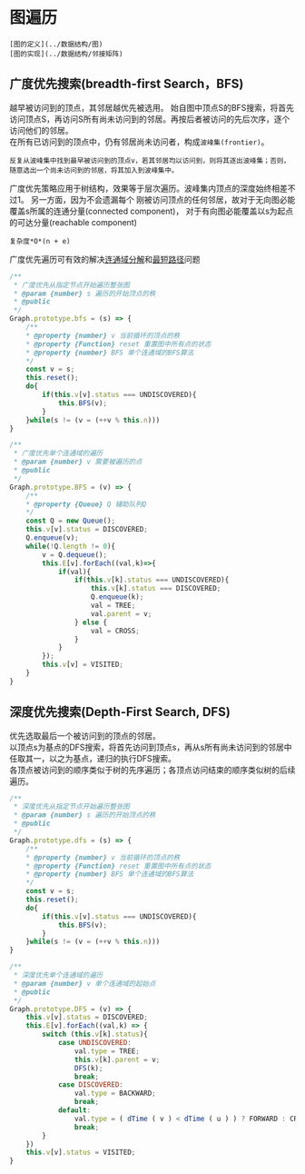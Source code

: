# 图遍历
`[图的定义](../数据结构/图)`  
`[图的实现](../数据结构/邻接矩阵)`
## 广度优先搜索(breadth-first Search，BFS)
越早被访问到的顶点，其邻居越优先被选用。
始自图中顶点S的BFS搜索，将首先访问顶点S，再访问S所有尚未访问到的邻居。再按后者被访问的先后次序，逐个访问他们的邻居。  
在所有已访问到的顶点中，仍有邻居尚未访问者，构成`波峰集(frontier)`。

    反复从波峰集中找到最早被访问到的顶点v，若其邻居均以访问到，则将其逐出波峰集；否则，随意选出一个尚未访问到的邻居，将其加入到波峰集中。
广度优先策略应用于树结构，效果等于层次遍历。波峰集内顶点的深度始终相差不过1。
另一方面，因为不会遗漏每个
刚被访问顶点的任何邻居，故对于无向图必能覆盖s所属的连通分量(connected component)，
对于有向图必能覆盖以s为起点的可达分量(reachable component)  

`复杂度*O*(n + e)`

广度优先遍历可有效的解决[连通域分解](./连通域分解)和[最短路径](./最短路径)问题

```js
/**
 * 广度优先从指定节点开始遍历整张图
 * @param {number} s 遍历的开始顶点的秩
 * @public
 */
Graph.prototype.bfs = (s) => {
    /**
    * @property {number} v 当前循环的顶点的秩
    * @property {Function} reset 重置图中所有点的状态
    * @property {number} BFS 单个连通域的BFS算法
    */
    const v = s;
    this.reset();
    do{
        if(this.v[v].status === UNDISCOVERED){
            this.BFS(v);
        }
    }while(s != (v = (++v % this.n)))
}

/**
 * 广度优先单个连通域的遍历
 * @param {number} v 需要被遍历的点
 * @public
 */
Graph.prototype.BFS = (v) => {
    /**
    * @property {Queue} Q 辅助队列Q
    */
    const Q = new Queue();
    this.v[v].status = DISCOVERED;
    Q.enqueue(v);
    while(!Q.length != 0){
        v = Q.dequeue();
        this.E[v].forEach((val,k)=>{
            if(val){
                if(this.v[k].status === UNDISCOVERED){
                    this.v[k].status === DISCOVERED;
                    Q.enqueue(k);
                    val = TREE;
                    val.parent = v;
                } else {
                    val = CROSS;
                }
            }
        });
        this.v[v] = VISITED;
    }
}

```
## 深度优先搜索(Depth-First Search, DFS)
优先选取最后一个被访问到的顶点的邻居。  
以顶点s为基点的DFS搜索，将首先访问到顶点s，再从s所有尚未访问到的邻居中任取其一，以之为基点，递归的执行DFS搜索。  
各顶点被访问到的顺序类似于树的先序遍历；各顶点访问结束的顺序类似树的后续遍历。
```js
/**
 * 深度优先从指定节点开始遍历整张图
 * @param {number} s 遍历的开始顶点的秩
 * @public
 */
Graph.prototype.dfs = (s) => {
    /**
    * @property {number} v 当前循环的顶点的秩
    * @property {Function} reset 重置图中所有点的状态
    * @property {number} BFS 单个连通域的BFS算法
    */
    const v = s;
    this.reset();
    do{
        if(this.v[v].status === UNDISCOVERED){
            this.BFS(v);
        }
    }while(s != (v = (++v % this.n)))
}

/**
 * 深度优先单个连通域的遍历
 * @param {number} v 单个连通域的起始点
 * @public
 */
Graph.prototype.DFS = (v) => {
    this.v[v].status = DISCOVERED;
    this.E[v].forEach((val,k) => {
        switch (this.v[k].status){
            case UNDISCOVERED:
                val.type = TREE;
                this.v[k].parent = v;
                DFS(k);
                break;
            case DISCOVERED:
                val.type = BACKWARD;
                break;
            default:
                val.type = ( dTime ( v ) < dTime ( u ) ) ? FORWARD : CROSS; 
                break;
        }
    })
    this.v[v].status = VISITED;
}
```